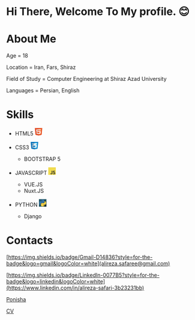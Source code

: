 <h1> Hi There, <strong>Welcome To My profile.</strong> 😊 </h1>

# About Me

Age = 18

Location = Iran, Fars, Shiraz

Field of Study = Computer Engineering at Shiraz Azad University

Languages = Persian, English 

# Skills

- HTML5 <img alt="html_logo" src="https://github.com/alireza0sfr/alireza0sfr/blob/master/assets/images/html.png" width="20" height="20">
- CSS3 <img alt="css_logo" src="https://github.com/alireza0sfr/alireza0sfr/blob/master/assets/images/css.png" width="20" height="20">

    - BOOTSTRAP 5

- JAVASCRIPT <img alt="js_logo" src="https://github.com/alireza0sfr/alireza0sfr/blob/master/assets/images/js.png" width="20" height="20">
    - VUE.JS 
    - Nuxt.JS

- PYTHON <img alt="py_logo" src="https://github.com/alireza0sfr/alireza0sfr/blob/master/assets/images/python.png" width="20" height="20">
    - Django

# Contacts

[https://img.shields.io/badge/Gmail-D14836?style=for-the-badge&logo=gmail&logoColor=white](alireza.safaree@gmail.com)

[https://img.shields.io/badge/LinkedIn-0077B5?style=for-the-badge&logo=linkedin&logoColor=white](https://www.linkedin.com/in/alireza-safari-3b23231bb)

[Ponisha](https://ponisha.ir/profile/alireza.safari)

[CV](https://jobinja.ir/user/alireza_safari)

